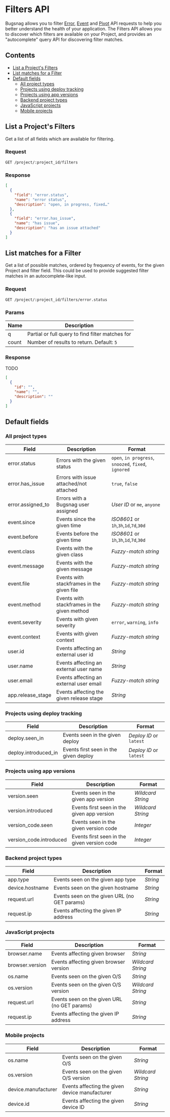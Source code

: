 Filters API
===========

Bugsnag allows you to filter [Error](error.md), [Event](event.md) and [Pivot](pivot.md) API requests to help you better understand the health of your application. The Filters API allows you to discover which filters are available on your Project, and provides an "autocomplete" query API for discovering filter matches.


Contents
--------

-   [List a Project's Filters](#list-a-project-s-filters)
-   [List matches for a Filter](#list-matches-for-a-filter)
-   [Default fields](#default-fields)
    -   [All project types](#all-project-types)
    -   [Projects using deploy tracking](#projects-using-deploy-tracking)
    -   [Projects using app versions](#projects-using-app-versions)
    -   [Backend project types](#backend-project-types)
    -   [JavaScript projects](#javascript-projects)
    -   [Mobile projects](#mobile-projects)


List a Project's Filters
------------------------

Get a list of all fields which are available for filtering.


### Request

```http
GET /project/:project_id/filters
```

### Response

```json
[
  {
    "field": "error.status",
    "name": "error status",
    "description": "open, in progress, fixed…"
  },
  {
    "field": "error.has_issue",
    "name": "has issue",
    "description": "has an issue attached"
  }
]
```


List matches for a Filter
-------------------------

Get a list of possible matches, ordered by frequency of events, for the given Project and filter field. This could be used to provide suggested filter matches in an autocomplete-like input.


### Request

```http
GET /project/:project_id/filters/error.status
```


### Params

Name      | Description
----------|------------
q         | Partial or full query to find filter matches for
count     | Number of results to return. Default: `5`


### Response

TODO

```json
[
  {
    "id": "",
    "name": "",
    "description": ""
  }
]
```


Default fields
--------------

### All project types

Field             | Description                                 | Format
------------------|---------------------------------------------|-------------------------------------
error.status      | Errors with the given status                | `open`, `in progress`, `snoozed`, `fixed`, `ignored`
error.has_issue   | Errors with issue attached/not attached     | `true`, `false`
error.assigned_to | Errors with a Bugsnag user assigned         | *User ID* or `me`, `anyone`
event.since       | Events since the given time                 | *ISO8601* or `1h`,`3h`,`1d`,`7d`,`30d`
event.before      | Events before the given time                | *ISO8601* or `1h`,`3h`,`1d`,`7d`,`30d`
event.class       | Events with the given class                 | *Fuzzy-match string*
event.message     | Events with the given message               | *Fuzzy-match string*
event.file        | Events with stackframes in the given file   | *Fuzzy-match string*
event.method      | Events with stackframes in the given method | *Fuzzy-match string*
event.severity    | Events with given severity                  | `error`, `warning`, `info`
event.context     | Events with given context                   | *Fuzzy-match string*
user.id           | Events affecting an external user id        | *String*
user.name         | Events affecting an external user name      | *String*
user.email        | Events affecting an external user email     | *Fuzzy-match string*
app.release_stage | Events affecting the given release stage    | *String*


### Projects using deploy tracking

Field                | Description                                 | Format
---------------------|---------------------------------------------|-------------------------------------
deploy.seen_in       | Events seen in the given deploy             | *Deploy ID* or `latest`
deploy.introduced_in | Events first seen in the given deploy       | *Deploy ID* or `latest`


### Projects using app versions

Field                   | Description                                     | Format
------------------------|-------------------------------------------------|-------------------------------------
version.seen            | Events seen in the given app version            | *Wildcard String*
version.introduced      | Events first seen in the given app version      | *Wildcard String*
version_code.seen       | Events seen in the given version code           | *Integer*
version_code.introduced | Events first seen in the given version code     | *Integer*


### Backend project types

Field             | Description                                 | Format
------------------|---------------------------------------------|-------------------------------------
app.type          | Events seen on the given app type           | *String*
device.hostname   | Events seen on the given hostname           | *String*
request.url       | Events seen on the given URL (no GET params)| *String*
request.ip        | Events affecting the given IP address       | *String*


### JavaScript projects

Field             | Description                                 | Format
------------------|---------------------------------------------|-------------------------------------
browser.name      | Events affecting given browser              | *String*
browser.version   | Events affecting given browser version      | *Wildcard String*
os.name           | Events seen on the given O/S                | *String*
os.version        | Events seen on the given O/S version        | *Wildcard String*
request.url       | Events seen on the given URL (no GET params)| *String*
request.ip        | Events affecting the given IP address       | *String*


### Mobile projects

Field                   | Description                                     | Format
------------------------|-------------------------------------------------|-------------------------------------
os.name                 | Events seen on the given O/S                    | *String*
os.version              | Events seen on the given O/S version            | *Wildcard String*
device.manufacturer     | Events affecting the given device manufacturer  | *String*
device.id               | Events affecting the given device ID            | *String*
